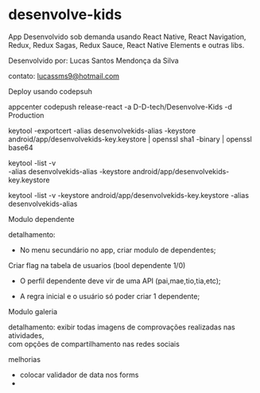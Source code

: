 # desenvolve-kids

App Desenvolvido sob demanda usando React Native, React Navigation, Redux, Redux Sagas, Redux Sauce, React Native Elements e outras libs.

Desenvolvido por: Lucas Santos Mendonça da Silva

contato: lucassms9@hotmail.com


Deploy usando codepsuh

appcenter codepush release-react -a D-D-tech/Desenvolve-Kids -d Production

keytool -exportcert -alias desenvolvekids-alias -keystore android/app/desenvolvekids-key.keystore | openssl sha1 -binary | openssl base64

keytool -list -v \
-alias desenvolvekids-alias -keystore android/app/desenvolvekids-key.keystore

keytool -list -v -keystore android/app/desenvolvekids-key.keystore -alias desenvolvekids-alias


Modulo dependente 

detalhamento: 

- No menu secundário no app, criar modulo de dependentes; 

Criar flag na tabela de usuarios (bool dependente 1/0) 

- O perfil dependente deve vir de uma API (pai,mae,tio,tia,etc); 

- A regra inicial e o usuário só poder criar 1 dependente; 


Modulo galeria 

detalhamento: 
exibir todas imagens de comprovações realizadas nas atividades,  
com opções de compartilhamento nas redes sociais 

melhorias
- colocar validador de data nos forms
- 